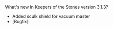 What's new in Keepers of the Stones version 3.1.3?<br />
- Added sculk shield for vacuum master
- [Bugfix] 